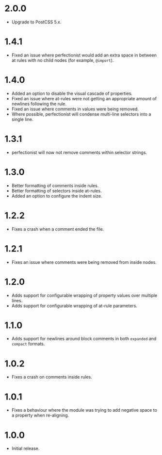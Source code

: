 # 2.0.0

* Upgrade to PostCSS 5.x.

# 1.4.1

* Fixed an issue where perfectionist would add an extra space in between
  at rules with no child nodes (for example, `@import`).

# 1.4.0

* Added an option to disable the visual cascade of properties.
* Fixed an issue where at-rules were not getting an appropriate amount of
  newlines following the rule.
* Fixed an issue where comments in values were being removed.
* Where possible, perfectionist will condense multi-line selectors into
  a single line.

# 1.3.1

* perfectionist will now not remove comments within selector strings.

# 1.3.0

* Better formatting of comments inside rules.
* Better formatting of selectors inside at-rules.
* Added an option to configure the indent size.

# 1.2.2

* Fixes a crash when a comment ended the file.

# 1.2.1

* Fixes an issue where comments were being removed from inside nodes.

# 1.2.0

* Adds support for configurable wrapping of property values over multiple lines.
* Adds support for configurable wrapping of at-rule parameters.

# 1.1.0

* Adds support for newlines around block comments in both `expanded` and
  `compact` formats.

# 1.0.2

* Fixes a crash on comments inside rules.

# 1.0.1

* Fixes a behaviour where the module was trying to add negative space to a
  property when re-aligning.

# 1.0.0

* Initial release.
